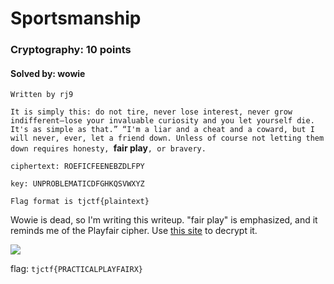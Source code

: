# Sportsmanship
### Cryptography: 10 points
#### Solved by: wowie

`Written by rj9`

`It is simply this: do not tire, never lose interest, never grow indifferent—lose your invaluable curiosity and you let yourself die. It's as simple as that.” “I'm a liar and a cheat and a coward, but I will never, ever, let a friend down. Unless of course not letting them down requires honesty, `<b>fair play</b>`, or bravery.`
```
ciphertext: ROEFICFEENEBZDLFPY

key: UNPROBLEMATICDFGHKQSVWXYZ

Flag format is tjctf{plaintext}
```

Wowie is dead, so I'm writing this writeup. "fair play" is emphasized, and it reminds me of the Playfair cipher. Use <a href='http://rumkin.com/tools/cipher/playfair.php'>this site</a> to decrypt it.

<img src='https://cdn.discordapp.com/attachments/562108886195109910/568808527720611861/unknown.png'>

flag: `tjctf{PRACTICALPLAYFAIRX}`

